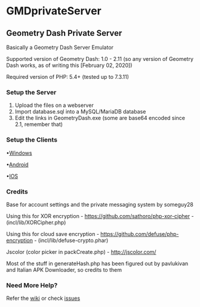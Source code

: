 # GMDprivateServer
## Geometry Dash Private Server
Basically a Geometry Dash Server Emulator

Supported version of Geometry Dash: 1.0 - 2.11 (so any version of Geometry Dash works, as of writing this [February 02, 2020])

Required version of PHP: 5.4+ (tested up to 7.3.11)

### Setup the Server
1) Upload the files on a webserver
2) Import database.sql into a MySQL/MariaDB database
3) Edit the links in GeometryDash.exe (some are base64 encoded since 2.1, remember that)

### Setup the Clients
•[Windows](../../wiki/Creating-Windows,-Android-and-IOS-Apps#windows)

•[Android](../../wiki/Creating-Windows,-Android-and-IOS-Apps#android)

•[IOS](../../wiki/Creating-Windows,-Android-and-IOS-Apps#ios)

### Credits
Base for account settings and the private messaging system by someguy28

Using this for XOR encryption - https://github.com/sathoro/php-xor-cipher - (incl/lib/XORCipher.php)

Using this for cloud save encryption - https://github.com/defuse/php-encryption - (incl/lib/defuse-crypto.phar)

Jscolor (color picker in packCreate.php) - http://jscolor.com/

Most of the stuff in generateHash.php has been figured out by pavlukivan and Italian APK Downloader, so credits to them

### Need More Help?
Refer the [wiki](../../wiki) or check [issues](../../issues)
